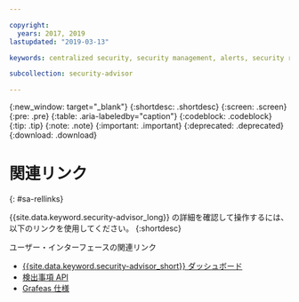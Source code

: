 ```yaml
---

copyright:
  years: 2017, 2019
lastupdated: "2019-03-13"

keywords: centralized security, security management, alerts, security risk, insights, threat detection

subcollection: security-advisor

---
```


{:new_window: target="_blank"}
{:shortdesc: .shortdesc}
{:screen: .screen}
{:pre: .pre}
{:table: .aria-labeledby="caption"}
{:codeblock: .codeblock}
{:tip: .tip}
{:note: .note}
{:important: .important}
{:deprecated: .deprecated}
{:download: .download}

# 関連リンク
{: #sa-rellinks}

{{site.data.keyword.security-advisor_long}} の詳細を確認して操作するには、以下のリンクを使用してください。
{:shortdesc}

ユーザー・インターフェースの関連リンク
* [{{site.data.keyword.security-advisor_short}} ダッシュボード](https://cloud.ibm.com/security-advisor#/dashboard)
* [検出事項 API](https://cloud.ibm.com/apidocs/security-advisor)
* [Grafeas 仕様](http://grafeas.ng.bluemix.net/ui/)
